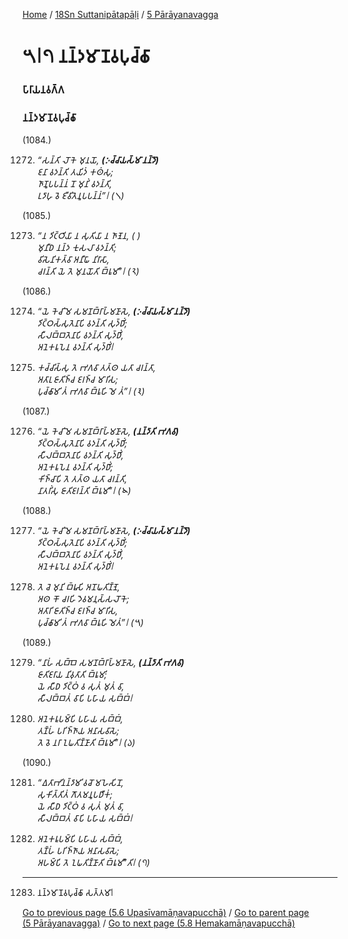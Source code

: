 
[Home](/) / [18Sn Suttanipātapāḷi](/tipitaka/18Sn.md) / [5 Pārāyanavagga](/tipitaka/18Sn/5.md)

# 𑁫𑁇𑁭 𑀦𑀦𑁆𑀤𑀫𑀸𑀡𑀯𑀧𑀼𑀘𑁆𑀙𑀸

### 𑀧𑀸𑀭𑀸𑀬𑀦𑀯𑀕𑁆𑀕

### 𑀦𑀦𑁆𑀤𑀫𑀸𑀡𑀯𑀧𑀼𑀘𑁆𑀙𑀸

(1084.)

1272. _“𑀲𑀦𑁆𑀢𑀺 𑀮𑁄𑀓𑁂 𑀫𑀼𑀦𑀬𑁄, __(𑀇𑀘𑁆𑀘𑀸𑀬𑀲𑁆𑀫𑀸 𑀦𑀦𑁆𑀤𑁄)___  
_𑀚𑀦𑀸 𑀯𑀤𑀦𑁆𑀢𑀺 𑀢𑀬𑀺𑀤𑀁 𑀓𑀣𑀁𑀲𑀼;_  
_𑀜𑀸𑀡𑀽𑀧𑀧𑀦𑁆𑀦𑀁 𑀦𑁄 𑀫𑀼𑀦𑀺𑀁 𑀯𑀤𑀦𑁆𑀢𑀺,_  
_𑀉𑀤𑀸𑀳𑀼 𑀯𑁂 𑀚𑀻𑀯𑀺𑀢𑁂𑀦𑀽𑀧𑀧𑀦𑁆𑀦𑀁”𑁇 (𑁧)_  


(1085.)

1273. _“𑀦 𑀤𑀺𑀝𑁆𑀞𑀺𑀬𑀸 𑀦 𑀲𑀼𑀢𑀺𑀬𑀸 𑀦 𑀜𑀸𑀡𑁂𑀦, ( )_  
_𑀫𑀼𑀦𑀻𑀥 𑀦𑀦𑁆𑀤 𑀓𑀼𑀲𑀮𑀸 𑀯𑀤𑀦𑁆𑀢𑀺;_  
_𑀯𑀺𑀲𑁂𑀦𑀺𑀓𑀢𑁆𑀯𑀸 𑀅𑀦𑀻𑀖𑀸 𑀦𑀺𑀭𑀸𑀲𑀸,_  
_𑀘𑀭𑀦𑁆𑀢𑀺 𑀬𑁂 𑀢𑁂 𑀫𑀼𑀦𑀬𑁄𑀢𑀺 𑀩𑁆𑀭𑀽𑀫𑀺”𑁇 (𑁨)_  


(1086.)

1274. _“𑀬𑁂 𑀓𑁂𑀘𑀺𑀫𑁂 𑀲𑀫𑀡𑀩𑁆𑀭𑀸𑀳𑁆𑀫𑀡𑀸𑀲𑁂, __(𑀇𑀘𑁆𑀘𑀸𑀬𑀲𑁆𑀫𑀸 𑀦𑀦𑁆𑀤𑁄)___  
_𑀤𑀺𑀝𑁆𑀞𑀲𑁆𑀲𑀼𑀢𑁂𑀦𑀸𑀧𑀺 𑀯𑀤𑀦𑁆𑀢𑀺 𑀲𑀼𑀤𑁆𑀥𑀺𑀁;_  
_𑀲𑀻𑀮𑀩𑁆𑀩𑀢𑁂𑀦𑀸𑀧𑀺 𑀯𑀤𑀦𑁆𑀢𑀺 𑀲𑀼𑀤𑁆𑀥𑀺𑀁,_  
_𑀅𑀦𑁂𑀓𑀭𑀽𑀧𑁂𑀦 𑀯𑀤𑀦𑁆𑀢𑀺 𑀲𑀼𑀤𑁆𑀥𑀺𑀁𑁇_  


1275. _𑀓𑀘𑁆𑀘𑀺𑀲𑁆𑀲𑀼 𑀢𑁂 𑀪𑀕𑀯𑀸 𑀢𑀢𑁆𑀣 𑀬𑀢𑀸 𑀘𑀭𑀦𑁆𑀢𑀸,_  
_𑀅𑀢𑀸𑀭𑀼 𑀚𑀸𑀢𑀺𑀜𑁆𑀘 𑀚𑀭𑀜𑁆𑀘 𑀫𑀸𑀭𑀺𑀲;_  
_𑀧𑀼𑀘𑁆𑀙𑀸𑀫𑀺 𑀢𑀁 𑀪𑀕𑀯𑀸 𑀩𑁆𑀭𑀽𑀳𑀺 𑀫𑁂 𑀢𑀁”𑁇 (𑁩)_  


(1087.)

1276. _“𑀬𑁂 𑀓𑁂𑀘𑀺𑀫𑁂 𑀲𑀫𑀡𑀩𑁆𑀭𑀸𑀳𑁆𑀫𑀡𑀸𑀲𑁂, __(𑀦𑀦𑁆𑀤𑀸𑀢𑀺 𑀪𑀕𑀯𑀸)___  
_𑀤𑀺𑀝𑁆𑀞𑀲𑁆𑀲𑀼𑀢𑁂𑀦𑀸𑀧𑀺 𑀯𑀤𑀦𑁆𑀢𑀺 𑀲𑀼𑀤𑁆𑀥𑀺𑀁;_  
_𑀲𑀻𑀮𑀩𑁆𑀩𑀢𑁂𑀦𑀸𑀧𑀺 𑀯𑀤𑀦𑁆𑀢𑀺 𑀲𑀼𑀤𑁆𑀥𑀺𑀁,_  
_𑀅𑀦𑁂𑀓𑀭𑀽𑀧𑁂𑀦 𑀯𑀤𑀦𑁆𑀢𑀺 𑀲𑀼𑀤𑁆𑀥𑀺𑀁;_  
_𑀓𑀺𑀜𑁆𑀘𑀸𑀧𑀺 𑀢𑁂 𑀢𑀢𑁆𑀣 𑀬𑀢𑀸 𑀘𑀭𑀦𑁆𑀢𑀺,_  
_𑀦𑀸𑀢𑀭𑀺𑀁𑀲𑀼 𑀚𑀸𑀢𑀺𑀚𑀭𑀦𑁆𑀢𑀺 𑀩𑁆𑀭𑀽𑀫𑀺”𑁇 (𑁪)_  


(1088.)

1277. _“𑀬𑁂 𑀓𑁂𑀘𑀺𑀫𑁂 𑀲𑀫𑀡𑀩𑁆𑀭𑀸𑀳𑁆𑀫𑀡𑀸𑀲𑁂, __(𑀇𑀘𑁆𑀘𑀸𑀬𑀲𑁆𑀫𑀸 𑀦𑀦𑁆𑀤𑁄)___  
_𑀤𑀺𑀝𑁆𑀞𑀲𑁆𑀲𑀼𑀢𑁂𑀦𑀸𑀧𑀺 𑀯𑀤𑀦𑁆𑀢𑀺 𑀲𑀼𑀤𑁆𑀥𑀺𑀁;_  
_𑀲𑀻𑀮𑀩𑁆𑀩𑀢𑁂𑀦𑀸𑀧𑀺 𑀯𑀤𑀦𑁆𑀢𑀺 𑀲𑀼𑀤𑁆𑀥𑀺𑀁,_  
_𑀅𑀦𑁂𑀓𑀭𑀽𑀧𑁂𑀦 𑀯𑀤𑀦𑁆𑀢𑀺 𑀲𑀼𑀤𑁆𑀥𑀺𑀁𑁇_  


1278. _𑀢𑁂 𑀘𑁂 𑀫𑀼𑀦𑀺 𑀩𑁆𑀭𑀽𑀲𑀺 𑀅𑀦𑁄𑀖𑀢𑀺𑀡𑁆𑀡𑁂,_  
_𑀅𑀣 𑀓𑁄 𑀘𑀭𑀳𑀺 𑀤𑁂𑀯𑀫𑀦𑀼𑀲𑁆𑀲𑀮𑁄𑀓𑁂;_  
_𑀅𑀢𑀸𑀭𑀺 𑀚𑀸𑀢𑀺𑀜𑁆𑀘 𑀚𑀭𑀜𑁆𑀘 𑀫𑀸𑀭𑀺𑀲,_  
_𑀧𑀼𑀘𑁆𑀙𑀸𑀫𑀺 𑀢𑀁 𑀪𑀕𑀯𑀸 𑀩𑁆𑀭𑀽𑀳𑀺 𑀫𑁂𑀢𑀁”𑁇 (𑁫)_  


(1089.)

1279. _“𑀦𑀸𑀳𑀁 𑀲𑀩𑁆𑀩𑁂 𑀲𑀫𑀡𑀩𑁆𑀭𑀸𑀳𑁆𑀫𑀡𑀸𑀲𑁂, __(𑀦𑀦𑁆𑀤𑀸𑀢𑀺 𑀪𑀕𑀯𑀸)___  
_𑀚𑀸𑀢𑀺𑀚𑀭𑀸𑀬 𑀦𑀺𑀯𑀼𑀢𑀸𑀢𑀺 𑀩𑁆𑀭𑀽𑀫𑀺;_  
_𑀬𑁂 𑀲𑀻𑀥 𑀤𑀺𑀝𑁆𑀞𑀁 𑀯 𑀲𑀼𑀢𑀁 𑀫𑀼𑀢𑀁 𑀯𑀸,_  
_𑀲𑀻𑀮𑀩𑁆𑀩𑀢𑀁 𑀯𑀸𑀧𑀺 𑀧𑀳𑀸𑀬 𑀲𑀩𑁆𑀩𑀁𑁇_  


1280. _𑀅𑀦𑁂𑀓𑀭𑀽𑀧𑀫𑁆𑀧𑀺 𑀧𑀳𑀸𑀬 𑀲𑀩𑁆𑀩𑀁,_  
_𑀢𑀡𑁆𑀳𑀁 𑀧𑀭𑀺𑀜𑁆𑀜𑀸𑀬 𑀅𑀦𑀸𑀲𑀯𑀸𑀲𑁂;_  
_𑀢𑁂 𑀯𑁂 𑀦𑀭𑀸 𑀑𑀖𑀢𑀺𑀡𑁆𑀡𑀸𑀢𑀺 𑀩𑁆𑀭𑀽𑀫𑀺”𑁇 (𑁬)_  


(1090.)

1281. _“𑀏𑀢𑀸𑀪𑀺𑀦𑀦𑁆𑀤𑀸𑀫𑀺 𑀯𑀘𑁄 𑀫𑀳𑁂𑀲𑀺𑀦𑁄,_  
_𑀲𑀼𑀓𑀺𑀢𑁆𑀢𑀺𑀢𑀁 𑀕𑁄𑀢𑀫𑀦𑀽𑀧𑀥𑀻𑀓𑀁;_  
_𑀬𑁂 𑀲𑀻𑀥 𑀤𑀺𑀝𑁆𑀞𑀁 𑀯 𑀲𑀼𑀢𑀁 𑀫𑀼𑀢𑀁 𑀯𑀸,_  
_𑀲𑀻𑀮𑀩𑁆𑀩𑀢𑀁 𑀯𑀸𑀧𑀺 𑀧𑀳𑀸𑀬 𑀲𑀩𑁆𑀩𑀁𑁇_  


1282. _𑀅𑀦𑁂𑀓𑀭𑀽𑀧𑀫𑁆𑀧𑀺 𑀧𑀳𑀸𑀬 𑀲𑀩𑁆𑀩𑀁,_  
_𑀢𑀡𑁆𑀳𑀁 𑀧𑀭𑀺𑀜𑁆𑀜𑀸𑀬 𑀅𑀦𑀸𑀲𑀯𑀸𑀲𑁂;_  
_𑀅𑀳𑀫𑁆𑀧𑀺 𑀢𑁂 𑀑𑀖𑀢𑀺𑀡𑁆𑀡𑀸𑀢𑀺 𑀩𑁆𑀭𑀽𑀫𑀻”𑀢𑀺𑁇 (𑁭)_  


---

1283. 𑀦𑀦𑁆𑀤𑀫𑀸𑀡𑀯𑀧𑀼𑀘𑁆𑀙𑀸 𑀲𑀢𑁆𑀢𑀫𑀸𑁇



[Go to previous page (5.6 Upasīvamāṇavapucchā)](/tipitaka/18Sn/5/5.6.md) / [Go to parent page (5 Pārāyanavagga)](/tipitaka/18Sn/5.md) / [Go to next page (5.8 Hemakamāṇavapucchā)](/tipitaka/18Sn/5/5.8.md)


